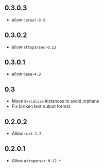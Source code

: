 0.3.0.3
-------

- allow `cereal-0.5`

0.3.0.2
-------

- allow `attoparsec-0.13`

0.3.0.1
-------

- allow `base-4.8`

0.3
---

- Move `Serialize` instances to avoid orphans
- Fix broken text output format

0.2.0.2
-------

- Allow `text-1.2`

0.2.0.1
-------

  - Allow `attoparsec 0.12.*`
